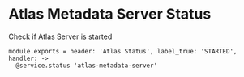
# Atlas Metadata Server Status

Check if Atlas Server is started

    module.exports = header: 'Atlas Status', label_true: 'STARTED', handler: ->
      @service.status 'atlas-metadata-server'
